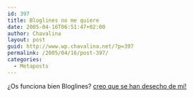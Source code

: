 ```yaml
---
id: 397
title: Bloglines no me quiere
date: 2005-04-16T06:51:47+02:00
author: Chavalina
layout: post
guid: http://www.wp.chavalina.net/?p=397
permalink: /2005/04/16/post-397/
categories:
  - Metaposts
---
```

¿Os funciona bien Bloglines? <a href="http://www.bloglines.com/public/chavalina" target="_blank">creo que se han desecho de mí!</a>